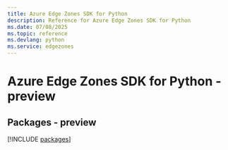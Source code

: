 ```yaml
---
title: Azure Edge Zones SDK for Python
description: Reference for Azure Edge Zones SDK for Python
ms.date: 07/08/2025
ms.topic: reference
ms.devlang: python
ms.service: edgezones
---
```

# Azure Edge Zones SDK for Python - preview
## Packages - preview
[!INCLUDE [packages](edge-zones-index.md)]